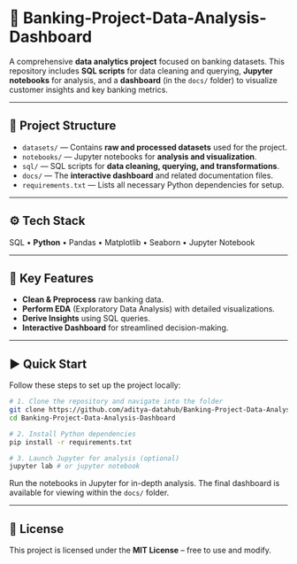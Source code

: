 # 🏦 Banking-Project-Data-Analysis-Dashboard

A comprehensive **data analytics project** focused on banking datasets. This repository includes **SQL scripts** for data cleaning and querying, **Jupyter notebooks** for analysis, and a **dashboard** (in the `docs/` folder) to visualize customer insights and key banking metrics.

---

## 📂 Project Structure

- `datasets/` — Contains **raw and processed datasets** used for the project.
- `notebooks/` — Jupyter notebooks for **analysis and visualization**.
- `sql/` — SQL scripts for **data cleaning, querying, and transformations**.
- `docs/` — The **interactive dashboard** and related documentation files.
- `requirements.txt` — Lists all necessary Python dependencies for setup.

---

## ⚙️ Tech Stack

SQL • **Python** • Pandas • Matplotlib • Seaborn • Jupyter Notebook

---

## 🚀 Key Features

- **Clean & Preprocess** raw banking data.
- **Perform EDA** (Exploratory Data Analysis) with detailed visualizations.
- **Derive Insights** using SQL queries.
- **Interactive Dashboard** for streamlined decision-making.

---

## ▶️ Quick Start

Follow these steps to set up the project locally:

```bash
# 1. Clone the repository and navigate into the folder
git clone https://github.com/aditya-datahub/Banking-Project-Data-Analysis-Dashboard.git
cd Banking-Project-Data-Analysis-Dashboard

# 2. Install Python dependencies
pip install -r requirements.txt

# 3. Launch Jupyter for analysis (optional)
jupyter lab # or jupyter notebook
```

Run the notebooks in Jupyter for in-depth analysis. The final dashboard is available for viewing within the `docs/` folder.

---

## 📜 License

This project is licensed under the **MIT License** – free to use and modify.




